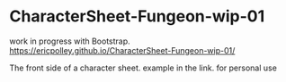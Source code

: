 # CharacterSheet-Fungeon-wip-01
work in progress with Bootstrap.
https://ericpolley.github.io/CharacterSheet-Fungeon-wip-01/

The front side of a character sheet. example in the link.
for personal use
